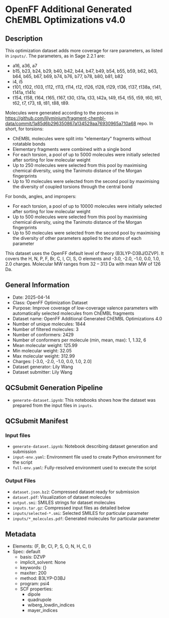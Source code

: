# OpenFF Additional Generated ChEMBL Optimizations v4.0

## Description

This optimization dataset adds more coverage for rare parameters, as listed in `inputs/`.
The parameters, as in Sage 2.2.1 are:
- a16, a36, a7
- b15, b23, b24, b29, b40, b42, b44, b47, b49, b54, b55, b59, b62, b63, b64, b65, b67, b69, b74, b76, b77, b78, b80, b81, b82
- i4, i5
- t101, t102, t103, t112, t113, t114, t12, t126, t128, t129, t136, t137, t138a, t141, t141a, t141c
- t154, t158, t164, t165, t167, t30, t31a, t33, t42a, t49, t54, t55, t59, t60, t61, t62, t7, t73, t8, t81, t88, t89.

Molecules were generated according to the process in https://github.com/lilyminium/fragment-chembl-data/commit/1a85d6b296350867a134529aa76930965a710a68
repo. In short, for torsions:

- ChEMBL molecules were split into "elementary" fragments without rotatable bonds
- Elementary fragments were combined with a single bond
- For each torsion, a pool of up to 5000 molecules were initially selected after sorting for low molecular weight
- Up to 250 molecules were selected from this pool by maximising chemical diversity, using the Tanimoto distance of the Morgan fingerprints
- Up to 10 molecules were selected from the second pool by maximising the diversity of coupled torsions through the central bond

For bonds, angles, and impropers:
- For each torsion, a pool of up to 10000 molecules were initially selected after sorting for low molecular weight
- Up to 500 molecules were selected from this pool by maximising chemical diversity, using the Tanimoto distance of the Morgan fingerprints
- Up to 50 molecules were selected from the second pool by maximising the diversity of other parameters applied to the atoms of each parameter


This dataset uses the OpenFF default level of theory (B3LYP-D3BJ/DZVP).
It covers the H, N, P, F, Br, C, I, Cl, S, O elements and -3.0, -2.0, -1.0, 0.0, 1.0, 2.0 charges.
Molecular MW ranges from 32 – 313 Da with mean MW of 126 Da.


## General Information

* Date: 2025-04-14
* Class: OpenFF Optimization Dataset
* Purpose: Improve coverage of low-coverage valence parameters with automatically selected molecules from ChEMBL fragments
* Dataset name: OpenFF Additional Generated ChEMBL Optimizations 4.0
* Number of unique molecules: 1844
* Number of filtered molecules: 3
* Number of conformers: 2429
* Number of conformers per molecule (min, mean, max): 1, 1.32, 6
* Mean molecular weight: 125.99
* Min molecular weight: 32.05
* Max molecular weight: 312.99
* Charges: [-3.0, -2.0, -1.0, 0.0, 1.0, 2.0]
* Dataset generator: Lily Wang
* Dataset submitter: Lily Wang

## QCSubmit Generation Pipeline

* `generate-dataset.ipynb`: This notebooks shows how the dataset was prepared from the
  input files in `inputs`.

## QCSubmit Manifest

### Input files
* `generate-dataset.ipynb`: Notebook describing dataset generation and submission
* `input-env.yaml`: Environment file used to create Python environment for the script
* `full-env.yaml`: Fully-resolved environment used to execute the script

### Output Files
* `dataset.json.bz2`: Compressed dataset ready for submission
* `dataset.pdf`: Visualization of dataset molecules
* `output.smi`: SMILES strings for dataset molecules
* `inputs.tar.gz`: Compressed input files as detailed below
* `inputs/selected-*.smi`: Selected SMILES for particular parameter
* `inputs/*_molecules.pdf`: Generated molecules for particular parameter


## Metadata
* Elements: {F, Br, Cl, P, S, O, N, H, C, I}
* Spec: default
	 * basis: DZVP
	 * implicit_solvent: None
	 * keywords: {}
	 * maxiter: 200
	 * method: B3LYP-D3BJ
	 * program: psi4
	* SCF properties:
		* dipole
		* quadrupole
		* wiberg_lowdin_indices
		* mayer_indices


